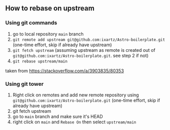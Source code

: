 ## How to rebase on upstream

### Using git commands

1. go to local repository `main` branch
2. `git remote add upstream git@github.com:ixartz/Astro-boilerplate.git` (one-time effort, skip if already have upstream)
3. `git fetch upstream` (assuming upstream as remote is created out of `git@github.com:ixartz/Astro-boilerplate.git`. see step 2 if not)
4. `git rebase upstream/main`


taken from https://stackoverflow.com/a/3903835/80353

### Using git tower

1. Right click on remotes and add new remote repository using `git@github.com:ixartz/Astro-boilerplate.git` (one-time effort, skip if already have upstream)
2. git fetch upstream
3. go to `main` branch and make sure it's HEAD
4. right click on `main` and `Rebase On` then select `upstream/main`